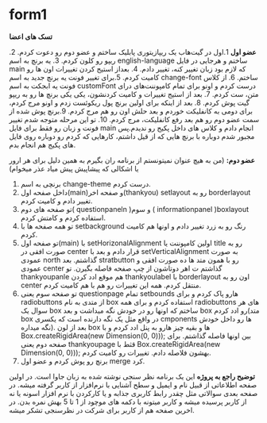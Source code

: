 # form1
**تسک های اعضا**

**عضو اول**
1.اول در گیت‌هاب یک ریپازیتوری پابلیک ساختم و عضو دوم رو دعوت کردم.
2. ریپو رو کلون کردم.
3. یه برنچ به اسم english-language ساختم و هرجایی در فایل main که لازم بود زبان تغییر کنه، تغییر دادم.
4. بعداز استیج کردن تغییرات اون ها رو کامیت کردم.
5.برای تغییر فونت یه برنچ جدید به اسم change-font ساختم.
6. از کلاس فونت یه ابجکت به اسم customFont درست کردم و اونو برای تمام کامپوننت‌های درای متن، ست کردم.
7. بعد از استیج تغییرات و کامیت کردنشون، یکی یکی برنچ ها رو به ریپو گیت پوش کردم.
8. بعد از اینکه برای اولین برنچ پول ریکوئست زدم و اونو مرج کردم، برای دومی به کانفلیکت خوردم و بعد حلش اون رو هم مرج کردم.
9.برنچ پوش شده از سمت عضو دوم رو هم بعد رفع کانفلیکت، مرج کردم.
10. تو این مرحله متوجه شدم تغییر فونت و زبان رو فقط برای فایل main انجام دادم و کلاس های داخل پکیج رو ندیدم.پس مجبور شدم دوباره با برنچ هایی که از قیل داشتم، کارهایی که کردم رو دوباره روی فایل های پکیج هم انجام بدم.

**عضو دوم:**
(من به هیچ عنوان نمیتونستم از برنامه ران بگیرم به همین دلیل برای هر ارور یا اشکالی که پیشاپیش پیش میاد عذر میخوام)
1.  برنچی به اسم change-theme  درست کردم.
2.  داخل صفحه اول(main)و صفحه اخر(thankyou) setlayout رو به borderlayout تغییر دادم و کامیت کردم.
3.  تو صفحه های دوم( questionpaneln )و سوم ( informationpanel )boxlayout استفاده کردم و کامتش کردم.
4.  تو همه صفحه ها با setbackground رنگ رو به زرد تغییر دادم و اونها هم کامیت کردم.
5.  تو صفحه اول(main) با setHorizonalAlignment اولین کامپوننت یا title رو به صورت افقی در center قرار دادم و بعد با setVerticalAlignment به صورت عمودی north گذاشتم. بعد stratbutton  رو با همون متد ها ده صورت افقی و عمودی center گذاشتم ت اهر دوتاشون از چپ صفحه فاصله بگیرن. تو thankyoupanle  هم موقع ادد کردن thankyoulabel با borderlayout اون رو به center  منتقل کردم. همه این تغییرات رو هم با هم کامیت کردم.
6.  تو صفحه سوم یعنی questionpage تمام setbounds هارو پاک کردم و برای radiobuttons از متدی به نام box استفاده کردم و برای همه radiobuttons های هر سوال یک box ساختم که اونها رو در خودش نگه میداشت و بعد box رو ادد کردم(متد box  در واقع مثل یک نگه دارنده است که یکسری cmponents ها رو داخل خودش نگه میداره). بعد از لون box ها و بقیه چیز هارو به پنل ادد کردم و با Box.createRigidArea(new Dimension(0, 0))); بین اونها فاصله گذاشتم. برای صفحه دوم یعنی thankyoupage قثط با Box.createRigidArea(new Dimension(0, 0))); بهشون فلاصله دادم. تغییرات رو کامیت کردم.
7.  برنچ رو پوش کردم و عضو اول merge کرد.
   
**توضیح راجع به پروژه**
این یک برنامه نظر سنجی نوشته شده به زبان جاوا است. در اولین صفحه اطلاعاتی از قبیل نام و ایمیل و سطح آشنایی با نرم‌افزار از کاربر گرفته میشه. در صفحه بعدی سوالاتی مثل چقدر رابط کاربری جذابه و یا کارکردن با نرم افزار اسونه یا نه از کاربر پرسیده میشه و کاربر میتونه با دکمه های موچود از 1 تا 5 بهش نمره بدن. در اخرین صفحه هم از کاربر برای شرکت در نظرسنجی تشکر میشه.
